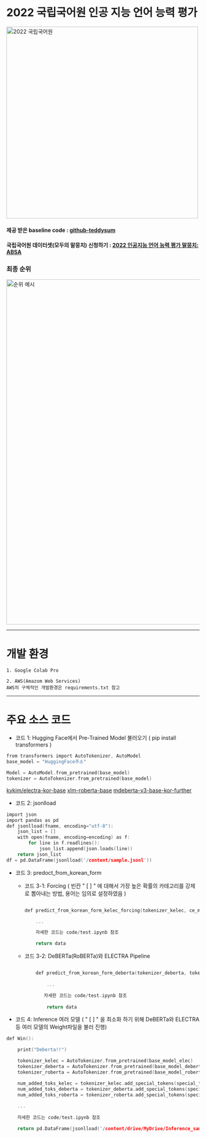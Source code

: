 # 2022 국립국어원 인공 지능 언어 능력 평가
<img width="500" alt="2022 국립국어원" src="https://user-images.githubusercontent.com/73925429/200458285-bb6659d2-eebc-48e1-a768-61906aea5d89.png">

#### 제공 받은 baseline code : [github-teddysum](https://github.com/teddysum/korean_ABSA_baseline)

#### 국립국어원 데이터셋(모두의 말뭉치) 신청하기 : [2022 인공지능 언어 능력 평가 말뭉치: ABSA](https://corpus.korean.go.kr/main.do#)

### 최종 순위

<img width="900" alt="순위 예시" src="https://user-images.githubusercontent.com/73925429/200461303-85d6bcf5-3d91-4145-a4f1-fd81173c81cd.png">

---

# 개발 환경

    1. Google Colab Pro
    
    2. AWS(Amazom Web Services) 
    AWS의 구체적인 개발환경은 requirements.txt 참고

---

# 주요 소스 코드

- 코드 1: Hugging Face에서 Pre-Trained Model 불러오기 ( pip install transformers )
```c
from transformers import AutoTokenizer, AutoModel
base_model = "HuggingFace주소"

Model = AutoModel.from_pretrained(base_model)
tokenizer = AutoTokenizer.from_pretrained(base_model)
```
[kykim/electra-kor-base](https://huggingface.co/kykim/electra-kor-base)
[xlm-roberta-base](https://huggingface.co/xlm-roberta-base)
[mdeberta-v3-base-kor-further](lighthouse/mdeberta-v3-base-kor-further)

- 코드 2: jsonlload
```c
import json
import pandas as pd
def jsonlload(fname, encoding="utf-8"):
    json_list = []
    with open(fname, encoding=encoding) as f:
        for line in f.readlines():
            json_list.append(json.loads(line))
    return json_list
df = pd.DataFrame(jsonlload('/content/sample.jsonl'))
```
- 코드 3: predoct_from_korean_form

    - 코드 3-1: Forcing ( 빈칸 " [ ] " 에 대해서 가장 높은 확률의 카테고리를 강제로 뽑아내는 방법, 용어는 임의로 설정하였음 )
    
        ```c

        def predict_from_korean_form_kelec_forcing(tokenizer_kelec, ce_model, pc_model, data):
        
            ...

            자세한 코드는 code/test.ipynb 참조

            return data
        ```
            
 
    - 코드 3-2: DeBERTa(RoBERTa)와 ELECTRA Pipeline
    
        ```c
        
            def predict_from_korean_form_deberta(tokenizer_deberta, tokenizer_kelec, ce_model, pc_model, data):
            
                ...

               자세한 코드는 code/test.ipynb 참조
               
                return data
        ```


- 코드 4: Inference 여러 모델 ( " [ ] " 을 최소화 하기 위해 DeBERTa와 ELECTRA 등 여러 모델의 Weight파일을 불러 진행)

```c
def Win():

    print("Deberta!!")

    tokenizer_kelec = AutoTokenizer.from_pretrained(base_model_elec)
    tokenizer_deberta = AutoTokenizer.from_pretrained(base_model_deberta)
    tokenizer_roberta = AutoTokenizer.from_pretrained(base_model_roberta)

    num_added_toks_kelec = tokenizer_kelec.add_special_tokens(special_tokens_dict)
    num_added_toks_deberta = tokenizer_deberta.add_special_tokens(special_tokens_dict)
    num_added_toks_roberta = tokenizer_roberta.add_special_tokens(special_tokens_dict)
    
    ...    
    
    자세한 코드는 code/test.ipynb 참조

    return pd.DataFrame(jsonlload('/content/drive/MyDrive/Inference_samples.jsonl'))
```
    
